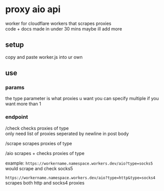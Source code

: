 # proxy aio api
worker for cloudflare workers that scrapes proxies  
code + docs made in under 30 mins maybe ill add more  

## setup
copy and paste worker.js into ur own

## use
### params
the type parameter is what proxies u want
you can specify multiple if you want more than 1

### endpoint
/check
checks proxies of type  
only need list of proxies seperated by newline in post body

/scrape
scrapes proxies of type  

/aio
scrapes + checks proxies of type  

example:
`https://workername.namespace.workers.dev/aio?type=socks5`  
would scrape and check socks5  

`https://workername.namespace.workers.dev/aio?type=http&type=socks4`  
scrapes both http and socks4 proxies
